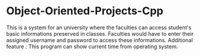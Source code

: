 # Object-Oriented-Projects-Cpp

This is a system for an university where the faculties can access student's basic informations preserved in classes. Faculties would have to enter their assigned username and password to access these informations. 
Additional feature : This program can show current time from operating system.
